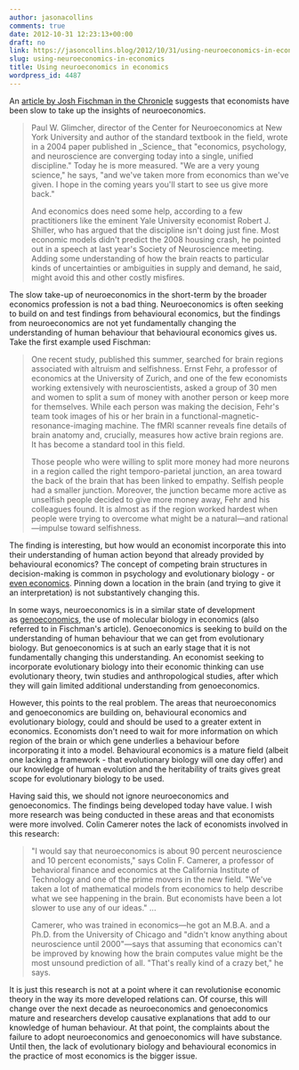 ```yaml
---
author: jasonacollins
comments: true
date: 2012-10-31 12:23:13+00:00
draft: no
link: https://jasoncollins.blog/2012/10/31/using-neuroeconomics-in-economics/
slug: using-neuroeconomics-in-economics
title: Using neuroeconomics in economics
wordpress_id: 4487
---
```


An [article by Josh Fischman in the Chronicle](http://chronicle.com/article/The-Marketplace-in-Your-Brain/134524/) suggests that economists have been slow to take up the insights of neuroeconomics.


<blockquote>Paul W. Glimcher, director of the Center for Neuroeconomics at New York University and author of the standard textbook in the field, wrote in a 2004 paper published in _Science_ that "economics, psychology, and neuroscience are converging today into a single, unified discipline." Today he is more measured. "We are a very young science," he says, "and we've taken more from economics than we've given. I hope in the coming years you'll start to see us give more back."

And economics does need some help, according to a few practitioners like the eminent Yale University economist Robert J. Shiller, who has argued that the discipline isn't doing just fine. Most economic models didn't predict the 2008 housing crash, he pointed out in a speech at last year's Society of Neuroscience meeting. Adding some understanding of how the brain reacts to particular kinds of uncertainties or ambiguities in supply and demand, he said, might avoid this and other costly misfires.</blockquote>


The slow take-up of neuroeconomics in the short-term by the broader economics profession is not a bad thing. Neuroeconomics is often seeking to build on and test findings from behavioural economics, but the findings from neuroeconomics are not yet fundamentally changing the understanding of human behaviour that behavioural economics gives us. Take the first example used Fischman:


<blockquote>One recent study, published this summer, searched for brain regions associated with altruism and selfishness. Ernst Fehr, a professor of economics at the University of Zurich, and one of the few economists working extensively with neuroscientists, asked a group of 30 men and women to split a sum of money with another person or keep more for themselves. While each person was making the decision, Fehr's team took images of his or her brain in a functional-magnetic-resonance-imaging machine. The fMRI scanner reveals fine details of brain anatomy and, crucially, measures how active brain regions are. It has become a standard tool in this field.

Those people who were willing to split more money had more neurons in a region called the right temporo-parietal junction, an area toward the back of the brain that has been linked to empathy. Selfish people had a smaller junction. Moreover, the junction became more active as unselfish people decided to give more money away, Fehr and his colleagues found. It is almost as if the region worked hardest when people were trying to overcome what might be a natural—and rational—impulse toward selfishness.</blockquote>


The finding is interesting, but how would an economist incorporate this into their understanding of human action beyond that already provided by behavioural economics? The concept of competing brain structures in decision-making is common in psychology and evolutionary biology - or [even economics](https://jasoncollins.blog/2012/06/franks-passions-within-reason/). Pinning down a location in the brain (and trying to give it an interpretation) is not substantively changing this.

In some ways, neuroeconomics is in a similar state of development as [genoeconomics](https://jasoncollins.blog/2011/12/genoeconomics-molecular-genetics-and-economics/), the use of molecular biology in economics (also referred to in Fischman's article). Genoeconomics is seeking to build on the understanding of human behaviour that we can get from evolutionary biology. But genoeconomics is at such an early stage that it is not fundamentally changing this understanding. An economist seeking to incorporate evolutionary biology into their economic thinking can use evolutionary theory, twin studies and anthropological studies, after which they will gain limited additional understanding from genoeconomics.

However, this points to the real problem. The areas that neuroeconomics and genoeconomics are building on, behavioural economics and evolutionary biology, could and should be used to a greater extent in economics. Economists don't need to wait for more information on which region of the brain or which gene underlies a behaviour before incorporating it into a model. Behavioural economics is a mature field (albeit one lacking a framework - that evolutionary biology will one day offer) and our knowledge of human evolution and the heritability of traits gives great scope for evolutionary biology to be used.

Having said this, we should not ignore neuroeconomics and genoeconomics. The findings being developed today have value. I wish more research was being conducted in these areas and that economists were more involved. Colin Camerer notes the lack of economists involved in this research:


<blockquote>"I would say that neuroeconomics is about 90 percent neuroscience and 10 percent economists," says Colin F. Camerer, a professor of behavioral finance and economics at the California Institute of Technology and one of the prime movers in the new field. "We've taken a lot of mathematical models from economics to help describe what we see happening in the brain. But economists have been a lot slower to use any of our ideas." ...

Camerer, who was trained in economics—he got an M.B.A. and a Ph.D. from the University of Chicago and "didn't know anything about neuroscience until 2000"—says that assuming that economics can't be improved by knowing how the brain computes value might be the most unsound prediction of all. "That's really kind of a crazy bet," he says.</blockquote>


It is just this research is not at a point where it can revolutionise economic theory in the way its more developed relations can. Of course, this will change over the next decade as neuroeconomics and genoeconomics mature and researchers develop causative explanations that add to our knowledge of human behaviour. At that point, the complaints about the failure to adopt neuroeconomics and genoeconomics will have substance. Until then, the lack of evolutionary biology and behavioural economics in the practice of most economics is the bigger issue.
